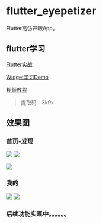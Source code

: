 # flutter_eyepetizer

Flutter高仿开眼App。

## flutter学习
[Flutter实战](https://book.flutterchina.club/)

[Widget学习Demo](https://coding.net/u/ninghao/p/ninghao_flutter/git/tree/master/lib)

[视频教程](https://pan.baidu.com/s/12W9nSbw7v3QoQ-pmXfCrAw)
> 提取码：3k9x

## 效果图

### 首页-发现
![](/screenshot/home_find01.png)  ![](/screenshot/home_find02.png)

![](/screenshot/home_find_detail.png)

### 我的
![](/screenshot/personal.png)  ![](/screenshot/personal_login.png)

### 后续功能实现中。。。。。。

